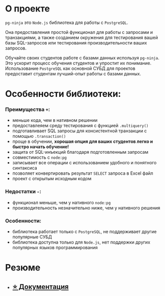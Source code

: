 # О проекте

`pg-ninja` это `Node.js` библиотека для работы с `PostgreSQL`.

Она предоставления простой функционал для работы с запросами и транзакциями, а также созданием окружения для тестирования вашей базы SQL-запросов или тестирования производительности ваших запросов.

Обучайте своих студентов работе с базами данных используя `pg-ninja`. Это ускорит процесс обучения студентов и упростит их понимание. Использование `PostgreSQL` как основной СУБД для проектов предоставит студентам лучший-опыт работы с базами данных.

# Особенности библиотеки:

### Преимущества `+`:
- меньше кода, чем в нативном решении
- предоставлеяем среду тестирования с функцией `.multiquery()`
- подготавливает SQL запросы для консистентной транзакции с помощью `.transaction()`
- проще в обучении, **хорошая опция для ваших студентов легко и быстро начать обучение!**
- защита от SQL-инъекций благодаря подготовленным запросам
- совместимость с `node:pg`
- записывает все операции с использованием удобного и понятного синтаксиса
- позволяет конвертировать результат `SELECT` запроса в Excel файл
- проект с открытым исходным кодом
 
### Недостатки `-`:
- функционал меньше, чем у нативного `node:pg`
- производительность незначительно ниже, чем у нативного решения

### Особенности:
- библиотека работает только с `PostgreSQL`, не поддерживает другие популярные СУБД
- библиотека доступна только для `Node.js`, нет поддержки других популярных языков программирования

# Резюме

- ## [⭐ Документация](https://github.com/SenatorMorra/pg-ninja/blob/main/documentation/ru-doc.md)
